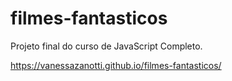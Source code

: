 # filmes-fantasticos
Projeto final do curso de JavaScript Completo.

https://vanessazanotti.github.io/filmes-fantasticos/
